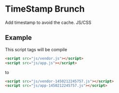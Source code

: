 # TimeStamp Brunch

Add timestamp to avoid the cache. JS/CSS

## Example 
This script tags will be compile
```html
<script src="js/vendor.js"></script>
<script src="js/app.js"></script>
```
to 
```html
<script src="js/vendor-1450212245757.js"></script>
<script src="js/app-1450212245757.js"></script>
```
